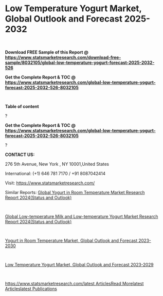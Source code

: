 <h1>Low Temperature Yogurt Market, Global Outlook and Forecast 2025-2032</h1><br/><p><strong>Download FREE Sample of this Report @ <a href="https://www.statsmarketresearch.com/download-free-sample/8032105/global-low-temperature-yogurt-forecast-2025-2032-526">https://www.statsmarketresearch.com/download-free-sample/8032105/global-low-temperature-yogurt-forecast-2025-2032-526</a></strong></p>
 
 
 
 <div><b>Get the Complete Report & TOC @ <a href="https://www.statsmarketresearch.com/global-low-temperature-yogurt-forecast-2025-2032-526-8032105">https://www.statsmarketresearch.com/global-low-temperature-yogurt-forecast-2025-2032-526-8032105</a></b></div>
 
 
 
 <p><br />
 
 <b>Table of content</b></p>
 
 
 
 <p>? </p>
 
 
 
 <div><b>Get the Complete Report & TOC @ <a href="https://www.statsmarketresearch.com/global-low-temperature-yogurt-forecast-2025-2032-526-8032105">https://www.statsmarketresearch.com/global-low-temperature-yogurt-forecast-2025-2032-526-8032105</a></b></div>
 
 
 
 <p>? </p>
 
 
 
 <p><b>CONTACT US:</b><br />
 
 276 5th Avenue, New York , NY 10001,United States<br />
 
 International: (+1) 646 781 7170 / +91 8087042414<br />
 
 Visit: <a href="https://www.statsmarketresearch.com/">https://www.statsmarketresearch.com/</a><br />
 
 Similar Reports: <a href="https://www.statsmarketresearch.com/global-low-temperature-yogurt-forecast-2025-2032-526-8032105">Global Yogurt in Room Temperature Market Research Report 2024(Status and Outlook)</a><br />
 
 <br />
 
 <a href="https://www.statsmarketresearch.com/global-low-temperature-yogurt-forecast-2025-2032-526-8032105">Global Low-temperature Milk and Low-temperature Yogurt Market Research Report 2024(Status and Outlook)</a><br />
 
 <br />
 
 <a href="https://www.statsmarketresearch.com/global-low-temperature-yogurt-forecast-2025-2032-526-8032105">Yogurt in Room Temperature Market, Global Outlook and Forecast 2023-2030</a><br />
 
 <br />
 
 <a href="https://www.statsmarketresearch.com/global-low-temperature-yogurt-forecast-2025-2032-526-8032105">Low Temperature Yogurt Market, Global Outlook and Forecast 2023-2029</a><br />
 
 <br />
 
 <a href="https://gyeongbokgung.com">https://www.statsmarketresearch.com/</a><a href="https://hallyeomaritime.com">latest Articles</a><a href="https://jingwansa.com">Read More</a><a href="https://nguoiviet.jp/">latest Articles</a><a href="https://www.intelmarketresearch.com/">latest Publications</a></p>